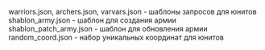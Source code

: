 warriors.json, archers.json, varvars.json - шаблоны запросов для юнитов
shablon_army.json - шаблон для создания армии
shablon_patch_army.json - шаблон для обновления армии
random_coord.json - набор уникальных координат для юнитов